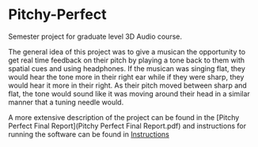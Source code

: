 # Pitchy-Perfect
Semester project for graduate level 3D Audio course.

The general idea of this project was to give a musican the opportunity to get real time feedback on their pitch
by playing a tone back to them with spatial cues and using headphones. If the musican was singing flat, they 
would hear the tone more in their right ear while if they were sharp, they would hear it more in their right.
As their pitch moved between sharp and flat, the tone would sound like it was moving around their head in
a similar manner that a tuning needle would. 

A more extensive description of the project can be found in the [Pitchy Perfect Final Report](Pitchy Perfect Final Report.pdf) and instructions
for running the software can be found in [Instructions](Instructions.txt)

